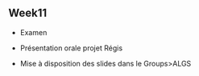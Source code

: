 ## Week11

-   Examen

-   Présentation orale projet Régis
-   Mise à disposition des slides dans le Groups>ALGS
